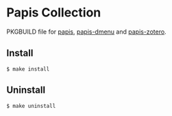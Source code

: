 # Papis Collection
PKGBUILD file for [papis](https://github.com/papis/papis), [papis-dmenu](https://github.com/papis/papis-dmenu) and [papis-zotero](https://github.com/papis/papis-zotero).
## Install
```
$ make install
```
## Uninstall
```
$ make uninstall
```
